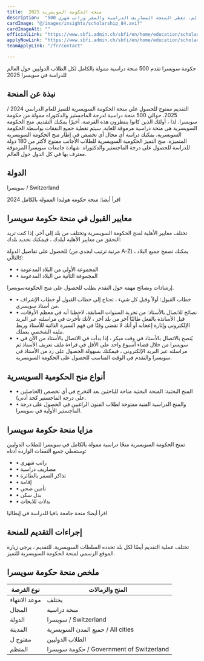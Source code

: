 ```yaml
---
title:  منحة الحكومة السويسرية 2025 
description:  "500 منحة ممولة بالكامل في سويسرا للطلاب الدوليين في أكثر من 180 بلد حولي العالم. تغطي المنحة المصاريف الدراسية والسفر وراتب شهري." 
cardImage: "@/images/insights/scholarship_84.avif" 
cardImageAlt: "" 
officialLink: "https://www.sbfi.admin.ch/sbfi/en/home/education/scholarships-and-grants/swiss-government-excellence-scholarships.html#1816515618" 
applyNowLink: "https://www.sbfi.admin.ch/sbfi/en/home/education/scholarships-and-grants/swiss-government-excellence-scholarships.html#1816515618" 
teamApplyLink: "/fr/contact"

---
```


حكومة سويسرا تقدم 500 منحة دراسية ممولة بالكامل لكل الطلاب الدوليين حول العالم للدراسة في سويسرا 2025

## نبذة عن المنحة

التقديم مفتوح للحصول على منحة الحكومة السويسرية للتميز للعام الدراسي 2024 / 2025. حوالي 500 منحة دراسية لدرجة الماجستير والدكتوراه ممولة من حكومة سويسرا. لذا ، أولئك الذين كانوا ينتظرون هذه الفرصة، أخيرًا يمكنك التقديم. منح الحكومة السويسرية هي منحة دراسية مرموقة للغاية. سيتم تغطية جميع النفقات بواسطة الحكومة السويسرية. يمكنك دراسة أي مجال أي تخصص في إطار منح الحكومة السويسرية المتميزة. منح التميز الحكومية السويسرية للطلاب الأجانب مفتوح لأكثر من 180 دولة للدراسة للحصول على درجة الماجستير والدكتوراه. شهادة جامعات سويسرا المرموقة معترف بها في كل الدول حول العالم.

## الدولة

سويسرا / Switzerland

اقرأ أيضا: منحة حكومة هولندا الممولة بالكامل 2024

## معايير القبول في منحة حكومة سويسرا

تختلف معايير الأهلية لمنح الحكومة السويسرية وتختلف من بلد إلى آخر. إذا كنت تريد التحقق من معايير الأهلية لبلدك ، فيمكنك تحديد بلدك:

للحصول على تفاصيل الدولة (مرتبة ترتيب ابجدي من A-Z) ، يمكنك تصفح جميع البلاد كالتالي:

- • المجموعة الأولي من البلاد المدعومة
- • المجموعة الثانية من البلاد المدعومة

إرشادات ونصائح مهمة حول التقدم بطلب للحصول على منح الحكومةسويسرا.

- • خطاب القبول: أولاً وقبل كل شيء ، تحتاج إلى خطاب القبول أو خطاب الإشراف من أستاذ سويسري.
- • نصائح للاتصال بالأستاذ: من تجربة السنوات السابقة، لاحظنا أنه في معظم الأوقات، قبل الأساتذة بالفعل طالبًا آخر من بلد آخر ، لأنك تأخرت في مراسلته عبر البريد الإلكتروني وإثارة إعجابه أو أنك لا تقضي وقتًا في فهم السيرة الذاتية للأستاذ وربط ملفه الشخصي بعملك.
- • يُنصح بالاتصال بالأستاذ في وقت مبكر ، إذا بدأت في الاتصال بالأستاذ من الآن في سويسرا من خلال قضاء أسبوع واحد على الأقل في قراءة ملف تعريف الأستاذ ثم مراسلته عبر البريد الإلكتروني ، فيمكنك بسهولة الحصول على رد من الأستاذ في سويسرا والتقدم في الوقت المناسب للحصول على الحكومة السويسرية.

## أنواع منح الحكومية السويسرية

- • المنح البحثية: المنحة البحثية متاحة للباحثين بعد التخرج في أي تخصص (الحاصلين على درجة الماجستير كحد أدنى).
- • والمنح الدراسية الفنية مفتوحة لطلاب الفنون الراغبين في الحصول على درجة الماجستير الأولية في سويسرا.

## مزايا منحة حكومة سويسرا

تمنح الحكومة السويسرية منحًا دراسية ممولة بالكامل في سويسرا للطلاب الدوليين وستغطي جميع النفقات الواردة أدناه:

- • راتب شهري
- • مصاريف دراسية
- • تذاكر السفر بالطائرة
- • إقامة
- • تأمين صحي
- • بدل سكن
- • بدلات للابحاث

اقرأ أيضا: منحة جامعة بافيا للدراسة في إيطاليا

## إجراءات التقديم للمنحة

تختلف عملية التقديم أيضًا لكل بلد تحدده السلطات السويسرية. للتقديم ، يرجى زيارة الموقع الرسمي لمنحة الحكومة السويسرية للتميز.

## ملخص منحة حكومة سويسرا

| نوع الفرصة | المنح والزمالات |
| --- | --- |
| موعد الانتهاء | يختلف |
| المجال | منحة دراسية |
| الدولة | سويسرا / Switzerland |
| المدينة | حميع المدن السويسرية / All cities |
| مفتوح ل | الطلاب الدوليين |
| المنظم | حكومة سويسرا / Government of Switzerland |


